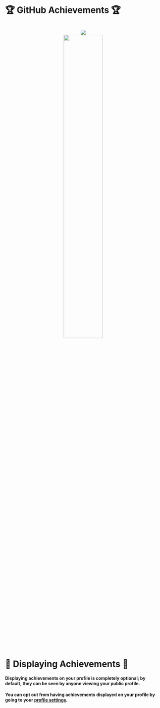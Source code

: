 <!-- <div align="center"> -->

# 🏆 GitHub Achievements 🏆

<br>

<div align="center">
  <picture>
    <source media="(prefers-color-scheme: light)" srcset="https://user-images.githubusercontent.com/65187002/172940015-d9d072e7-c47d-4ddd-83f6-8e7717a721b8.png">
    <img src="https://user-images.githubusercontent.com/65187002/172940773-7ef23b63-3356-4634-9e52-34f2676e2854.png">
  </picture><br>
  <picture>
    <source media="(prefers-color-scheme: light)" srcset="https://user-images.githubusercontent.com/65187002/172941127-4061fac1-736b-4c24-b7ea-c210b3578cc5.png">
    <img width="50%" src="https://user-images.githubusercontent.com/65187002/172941149-31258408-bfc3-496a-8a58-e34794b21813.png">
  </picture>
</div>

<br>

# 🏅 Displaying Achievements 🏅

#### Displaying achievements on your profile is completely optional; by default, they can be seen by anyone viewing your public profile.

#### You can opt out from having achievements displayed on your profile by going to your [profile settings](https://github.com/settings).
